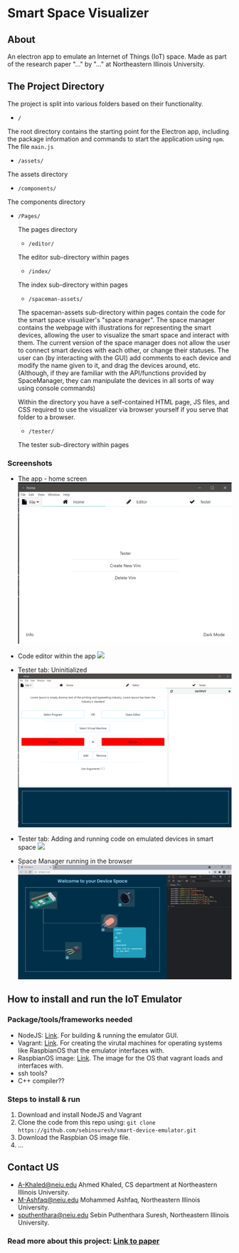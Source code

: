 # Smart Space Visualizer

## About

An electron app to emulate an Internet of Things (IoT) space. Made as part of the research paper "..." by "..." at Northeastern Illinois University.

## The Project Directory

The project is split into various folders based on their functionality.

- `/`

The root directory contains the starting point for the Electron app, including the package information and commands to start the application using `npm`. The file `main.js`

- `/assets/`

The assets directory

- `/components/`

The components directory

- `/Pages/`

  The pages directory

  - `/editor/`

  The editor sub-directory within pages

  - `/index/`

  The index sub-directory within pages

  - `/spaceman-assets/`

  The spaceman-assets sub-directory within pages contain the code for the smart space visualizer's "space manager".
  The space manager contains the webpage with illustrations for representing the smart devices, allowing the user to visualize the smart space and interact with them.
  The current version of the space manager does not allow the user to connect smart devices with each other, or change their statuses.
  The user can (by interacting with the GUI) add comments to each device and modify the name given to it, and drag the devices around, etc.
  (Although, if they are familiar with the API/functions provided by SpaceManager, they can manipulate the devices in all sorts of way using console commands)

  Within the directory you have a self-contained HTML page, JS files, and CSS required to use the visualizer via browser yourself if you serve that folder to a browser.

  - `/tester/`

  The tester sub-directory within pages

### Screenshots

- The app - home screen
  <img src="screenshots/electron-home.png">

- Code editor within the app
  <img src="screenshots/">

- Tester tab: Uninitialized
  <img src="screenshots/electron-tester-initial.png">

- Tester tab: Adding and running code on emulated devices in smart space
  <img src="screenshots/">

- Space Manager running in the browser
  <img src="screenshots/spaceman-browser-devices.png">

## How to install and run the IoT Emulator

### Package/tools/frameworks needed

- NodeJS: [Link](https://nodejs.org/en/). For building & running the emulator GUI.
- Vagrant: [Link](https://www.vagrantup.com/downloads). For creating the virutal machines for operating systems like RaspbianOS that the emulator interfaces with.
- RaspbianOS image: [Link](https://www.raspberrypi.org/software/operating-systems/). The image for the OS that vagrant loads and interfaces with.
- ssh tools?
- C++ compiler??

### Steps to install & run

1. Download and install NodeJS and Vagrant
2. Clone the code from this repo using: `git clone https://github.com/sebinsuresh/smart-device-emulator.git`
3. Download the Raspbian OS image file.
4. ...

## Contact US

- A-Khaled@neiu.edu Ahmed Khaled, CS department at Northeastern Illinois University.
- M-Ashfaq@neiu.edu Mohammed Ashfaq, Northeastern Illinois University.
- sputhenthara@neiu.edu Sebin Puthenthara Suresh, Northeastern Illinois University.

### Read more about this project: [Link to paper](...)
